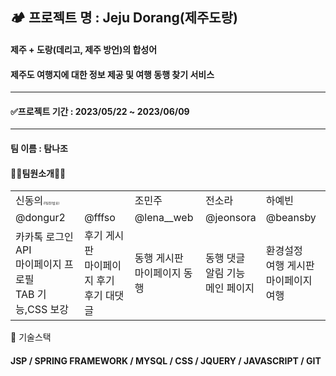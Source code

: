 
## 🏕️ 프로젝트 명 : Jeju Dorang(제주도랑) ##

#### 제주 + 도랑(데리고, 제주 방언)의 합성어 ####
#### 제주도 여행지에 대한 정보 제공 및 여행 동행 찾기 서비스 ####

<hr/>


#### ✅프로젝트 기간 :  2023/05/22 ~ 2023/06/09 ####

<hr/>

#### 팀 이름 : 탐나조 ####
#### 👩‍💻팀원소개👨‍💻 ####

 <table>
   <tr>
    <td>신동의<span style="font-size:5px;">✌️팀장(발표)</span> </td>
    <td> </td>
    <td>조민주</td>
    <td>전소라</td>
    <td>하예빈</td>
   </tr>
   <tr>
    <td>@dongur2</td>
    <td>@fffso</td>
    <td>@lena__web</td>
    <td>@jeonsora</td>
    <td>@beansby</td>
   </tr>
   <tr>
        <td>
         카카톡 로그인 API <br/>
         마이페이지 프로필 <br/> 
         TAB 기능,CSS 보강  
        </td>
         <td>
         후기 게시판 <br/>
         마이페이지 후기 <br/>
         후기 대댓글 <br/> 
        </td>
        <td>
         동행 게시판 <br/>
         마이페이지 동행 <br/>
        </td>
         <td>
         동행 댓글 <br/>
         알림 기능 <br/>
         메인 페이지 <br/>
        </td>
         <td>
         환경설정 <br/>
         여행 게시판 <br/>
         마이페이지 여행
        </td>
   </tr>
  
 </table>


📌 기술스택
#### JSP / SPRING FRAMEWORK / MYSQL / CSS / JQUERY / JAVASCRIPT / GIT ####
